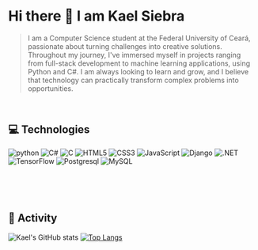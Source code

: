 ### <h1>Hi there 👋 I am Kael Siebra</h1>

> I am a Computer Science student at the Federal University of Ceará, passionate about turning challenges into creative solutions. Throughout my journey, I've immersed myself in projects ranging from full-stack development to machine learning applications, using Python and C#. I am always looking to learn and grow, and I believe that technology can practically transform complex problems into opportunities. 
<br />

## 💻 Technologies 

<div>
  <img  alt="python" src ="https://img.shields.io/badge/Python-3776AB?style=for-the-badge&logo=python&logoColor=white"/>
  <img  alt="C#" src ="https://img.shields.io/badge/C%23-239120?style=for-the-badge&logo=c-sharp&logoColor=white"/>
  <img  alt="C" src ="https://img.shields.io/badge/C-00599C?style=for-the-badge&logo=c&logoColor=white"/>
  <img  alt="HTML5" src="https://img.shields.io/badge/HTML5-E34F26?style=for-the-badge&logo=html5&logoColor=white"/>
  <img  alt="CSS3" src="https://img.shields.io/badge/CSS3-1572B6?style=for-the-badge&logo=css3&logoColor=white"/>
  <img  alt="JavaScript" src="https://img.shields.io/badge/JavaScript-F7DF1E?style=for-the-badge&logo=javascript&logoColor=black"/>
  <img  alt="Django" src="https://img.shields.io/badge/Django-092E20?style=for-the-badge&logo=django&logoColor=white"/>
  <img  alt=".NET" src ="https://img.shields.io/badge/.NET-5C2D91?style=for-the-badge&logo=.net&logoColor=white"/>
  <img  alt="TensorFlow" src="https://img.shields.io/badge/TensorFlow-FF6F00?style=for-the-badge&logo=tensorflow&logoColor=white"/>
  <img  alt="Postgresql" src="https://img.shields.io/badge/PostgreSQL-316192?style=for-the-badge&logo=postgresql&logoColor=white"/>
  <img  alt="MySQL" src="https://img.shields.io/badge/MySQL-00000F?style=for-the-badge&logo=mysql&logoColor=white"/>
 <br><br>
</div>

<br><br>

## 🚥 Activity

![Kael's GitHub stats](https://github-readme-stats.vercel.app/api?username=kaelkkd&show_icons=true&theme=transparent)
[![Top Langs](https://github-readme-stats.vercel.app/api/top-langs/?username=kaelkkd&theme=transparent)](https://github.com/anuraghazra/github-readme-stats)

